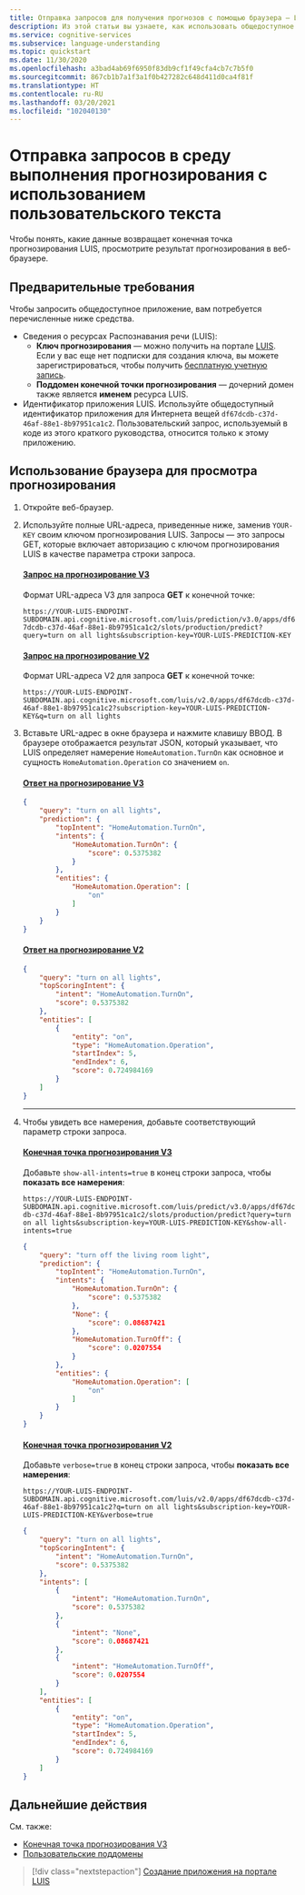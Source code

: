 ```yaml
---
title: Отправка запросов для получения прогнозов с помощью браузера — LUIS
description: Из этой статьи вы узнаете, как использовать общедоступное приложение LUIS для определения намерения пользователя на основе текста разговора в браузере.
ms.service: cognitive-services
ms.subservice: language-understanding
ms.topic: quickstart
ms.date: 11/30/2020
ms.openlocfilehash: a3bad4ab69f6950f83db9cf1f49cfa4cb7c7b5f0
ms.sourcegitcommit: 867cb1b7a1f3a1f0b427282c648d411d0ca4f81f
ms.translationtype: HT
ms.contentlocale: ru-RU
ms.lasthandoff: 03/20/2021
ms.locfileid: "102040130"
---
```

# <a name="how-to-query-the-prediction-runtime-with-user-text"></a>Отправка запросов в среду выполнения прогнозирования с использованием пользовательского текста

Чтобы понять, какие данные возвращает конечная точка прогнозирования LUIS, просмотрите результат прогнозирования в веб-браузере.

## <a name="prerequisites"></a>Предварительные требования

Чтобы запросить общедоступное приложение, вам потребуется перечисленные ниже средства.

* Сведения о ресурсах Распознавания речи (LUIS):
    * **Ключ прогнозирования** — можно получить на портале [LUIS](https://www.luis.ai/). Если у вас еще нет подписки для создания ключа, вы можете зарегистрироваться, чтобы получить [бесплатную учетную запись](https://azure.microsoft.com/free/cognitive-services).
    * **Поддомен конечной точки прогнозирования** — дочерний домен также является **именем** ресурса LUIS.
* Идентификатор приложения LUIS. Используйте общедоступный идентификатор приложения для Интернета вещей `df67dcdb-c37d-46af-88e1-8b97951ca1c2`. Пользовательский запрос, используемый в коде из этого краткого руководства, относится только к этому приложению.

## <a name="use-the-browser-to-see-predictions"></a>Использование браузера для просмотра прогнозирования

1. Откройте веб-браузер.
1. Используйте полные URL-адреса, приведенные ниже, заменив `YOUR-KEY` своим ключом прогнозирования LUIS. Запросы — это запросы GET, которые включает авторизацию с ключом прогнозирования LUIS в качестве параметра строки запроса.

    #### <a name="v3-prediction-request"></a>[Запрос на прогнозирование V3](#tab/V3-1-1)


    Формат URL-адреса V3 для запроса **GET** к конечной точке:

    `
    https://YOUR-LUIS-ENDPOINT-SUBDOMAIN.api.cognitive.microsoft.com/luis/prediction/v3.0/apps/df67dcdb-c37d-46af-88e1-8b97951ca1c2/slots/production/predict?query=turn on all lights&subscription-key=YOUR-LUIS-PREDICTION-KEY
    `

    #### <a name="v2-prediction-request"></a>[Запрос на прогнозирование V2](#tab/V2-1-2)

    Формат URL-адреса V2 для запроса **GET** к конечной точке:

    `
    https://YOUR-LUIS-ENDPOINT-SUBDOMAIN.api.cognitive.microsoft.com/luis/v2.0/apps/df67dcdb-c37d-46af-88e1-8b97951ca1c2?subscription-key=YOUR-LUIS-PREDICTION-KEY&q=turn on all lights
    `

1. Вставьте URL-адрес в окне браузера и нажмите клавишу ВВОД. В браузере отображается результат JSON, который указывает, что LUIS определяет намерение `HomeAutomation.TurnOn` как основное и сущность `HomeAutomation.Operation` со значением `on`.

    #### <a name="v3-prediction-response"></a>[Ответ на прогнозирование V3](#tab/V3-2-1)

    ```JSON
    {
        "query": "turn on all lights",
        "prediction": {
            "topIntent": "HomeAutomation.TurnOn",
            "intents": {
                "HomeAutomation.TurnOn": {
                    "score": 0.5375382
                }
            },
            "entities": {
                "HomeAutomation.Operation": [
                    "on"
                ]
            }
        }
    }
    ```

    #### <a name="v2-prediction-response"></a>[Ответ на прогнозирование V2](#tab/V2-2-2)

    ```json
    {
        "query": "turn on all lights",
        "topScoringIntent": {
            "intent": "HomeAutomation.TurnOn",
            "score": 0.5375382
        },
        "entities": [
            {
                "entity": "on",
                "type": "HomeAutomation.Operation",
                "startIndex": 5,
                "endIndex": 6,
                "score": 0.724984169
            }
        ]
    }
    ```

    * * *

1. Чтобы увидеть все намерения, добавьте соответствующий параметр строки запроса.

    #### <a name="v3-prediction-endpoint"></a>[Конечная точка прогнозирования V3](#tab/V3-3-1)

    Добавьте `show-all-intents=true` в конец строки запроса, чтобы **показать все намерения**:

    `
    https://YOUR-LUIS-ENDPOINT-SUBDOMAIN.api.cognitive.microsoft.com/luis/predict/v3.0/apps/df67dcdb-c37d-46af-88e1-8b97951ca1c2/slots/production/predict?query=turn on all lights&subscription-key=YOUR-LUIS-PREDICTION-KEY&show-all-intents=true
    `

    ```JSON
    {
        "query": "turn off the living room light",
        "prediction": {
            "topIntent": "HomeAutomation.TurnOn",
            "intents": {
                "HomeAutomation.TurnOn": {
                    "score": 0.5375382
                },
                "None": {
                    "score": 0.08687421
                },
                "HomeAutomation.TurnOff": {
                    "score": 0.0207554
                }
            },
            "entities": {
                "HomeAutomation.Operation": [
                    "on"
                ]
            }
        }
    }
    ```

    #### <a name="v2-prediction-endpoint"></a>[Конечная точка прогнозирования V2](#tab/V2)

    Добавьте `verbose=true` в конец строки запроса, чтобы **показать все намерения**:

    `
    https://YOUR-LUIS-ENDPOINT-SUBDOMAIN.api.cognitive.microsoft.com/luis/v2.0/apps/df67dcdb-c37d-46af-88e1-8b97951ca1c2?q=turn on all lights&subscription-key=YOUR-LUIS-PREDICTION-KEY&verbose=true
    `

    ```json
    {
        "query": "turn on all lights",
        "topScoringIntent": {
            "intent": "HomeAutomation.TurnOn",
            "score": 0.5375382
        },
        "intents": [
            {
                "intent": "HomeAutomation.TurnOn",
                "score": 0.5375382
            },
            {
                "intent": "None",
                "score": 0.08687421
            },
            {
                "intent": "HomeAutomation.TurnOff",
                "score": 0.0207554
            }
        ],
        "entities": [
            {
                "entity": "on",
                "type": "HomeAutomation.Operation",
                "startIndex": 5,
                "endIndex": 6,
                "score": 0.724984169
            }
        ]
    }
    ```

## <a name="next-steps"></a>Дальнейшие действия

См. также:
* [Конечная точка прогнозирования V3](luis-migration-api-v3.md)
* [Пользовательские поддомены](../cognitive-services-custom-subdomains.md)

> [!div class="nextstepaction"]
> [Создание приложения на портале LUIS](get-started-portal-build-app.md)
